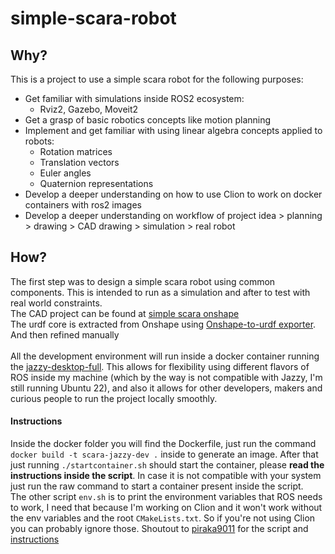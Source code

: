 # simple-scara-robot

## Why?
This is a project to use a simple scara robot for the following purposes:
- Get familiar with simulations inside ROS2 ecosystem:
  - Rviz2, Gazebo, Moveit2
- Get a grasp of basic robotics concepts like motion planning
- Implement and get familiar with using linear algebra concepts applied to robots:
  - Rotation matrices
  - Translation vectors
  - Euler angles
  - Quaternion representations
- Develop a deeper understanding on how to use Clion to work on docker containers with ros2 images
- Develop a deeper understanding on workflow of project idea > planning > drawing > CAD drawing > simulation > real robot
 
## How?
The first step was to design a simple scara robot using common components. This is intended to run as a simulation and after to test with real world constraints. <br>
The CAD project can be found at [simple scara onshape](https://cad.onshape.com/documents/279454e002b82a1c88763d28/w/bfc48f8bc82c52e64762d77e/e/52b60b650d906e859a73596c) <br>
The urdf core is extracted from Onshape using [Onshape-to-urdf exporter](https://onshape-urdf-exporter.readthedocs.io/en/latest/). And then refined manually <br>
<br>
All the development environment will run inside a docker container running the [jazzy-desktop-full](https://discourse.openrobotics.org/t/ros-jazzy-docker-images/37879). This allows for flexibility using different flavors of ROS inside my machine (which by the way is not compatible with Jazzy, I'm still running Ubuntu 22), and also it allows for other developers, makers and curious people to run the project locally smoothly. <br>

#### Instructions
Inside the docker folder you will find the Dockerfile, just run the command ```docker build -t scara-jazzy-dev .``` inside to generate an image. After that just running ```./startcontainer.sh``` should start the container, please **read the instructions inside the script**. In case it is not compatible with your system just run the raw command to start a container present inside the script. <br>
The other script ```env.sh``` is to print the environment variables that ROS needs to work, I need that because I'm working on Clion and it won't work without the env variables and the root ```CMakeLists.txt```. So if you're not using Clion you can probably ignore those. Shoutout to [piraka9011](https://github.com/piraka9011) for the script and [instructions](https://www.allaban.me/posts/2020/08/ros2-setup-ide-docker/)
